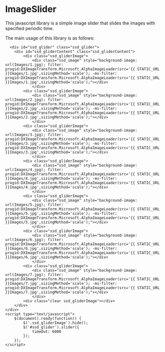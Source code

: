 ImageSlider
===========

This javascript library is a simple image slider that slides the images with specified periodic time.


The main usage of this library is as follows:

      <div id="ssd_glider" class="ssd_glider">
		<div id="ssd_gliderContent" class="ssd_gliderContent">
			<div class="ssd_gliderImage">
				<div class="ssd_image" style="background-image: url(Images/1.jpg); filter: progid:DXImageTransform.Microsoft.AlphaImageLoader(src='{{ STATIC_URL }}Images/1.jpg',sizingMethod='scale'); -ms-filter: progid:DXImageTransform.Microsoft.AlphaImageLoader(src='{{ STATIC_URL }}Images/1.jpg',sizingMethod='scale');"></div>
				</div>
			<div class="ssd_gliderImage">
				<div class="ssd_image" style="background-image: url(Images/2.jpg); filter: progid:DXImageTransform.Microsoft.AlphaImageLoader(src='{{ STATIC_URL }}Images/2.jpg',sizingMethod='scale'); -ms-filter: progid:DXImageTransform.Microsoft.AlphaImageLoader(src='{{ STATIC_URL }}Images/2.jpg',sizingMethod='scale');"></div>
				</div>
			<div class="ssd_gliderImage">
				<div class="ssd_image" style="background-image: url(Images/3.jpg); filter: progid:DXImageTransform.Microsoft.AlphaImageLoader(src='{{ STATIC_URL }}Images/3.jpg',sizingMethod='scale'); -ms-filter: progid:DXImageTransform.Microsoft.AlphaImageLoader(src='{{ STATIC_URL }}Images/3.jpg',sizingMethod='scale');"></div>
				</div>
			<div class="ssd_gliderImage">
				<div class="ssd_image" style="background-image: url(Images/4.jpg); filter: progid:DXImageTransform.Microsoft.AlphaImageLoader(src='{{ STATIC_URL }}Images/4.jpg',sizingMethod='scale'); -ms-filter: progid:DXImageTransform.Microsoft.AlphaImageLoader(src='{{ STATIC_URL }}Images/4.jpg',sizingMethod='scale');"></div>
				</div>
			<div class="ssd_gliderImage">
				<div class="ssd_image" style="background-image: url(Images/5.jpg); filter: progid:DXImageTransform.Microsoft.AlphaImageLoader(src='{{ STATIC_URL }}Images/5.jpg',sizingMethod='scale'); -ms-filter: progid:DXImageTransform.Microsoft.AlphaImageLoader(src='{{ STATIC_URL }}Images/5.jpg',sizingMethod='scale');"></div>
				</div>
			<div class="ssd_gliderImage">
				<div class="ssd_image" style="background-image: url(Images/6.jpg); filter: progid:DXImageTransform.Microsoft.AlphaImageLoader(src='{{ STATIC_URL }}Images/6.jpg',sizingMethod='scale'); -ms-filter: progid:DXImageTransform.Microsoft.AlphaImageLoader(src='{{ STATIC_URL }}Images/6.jpg',sizingMethod='scale');"></div>
				</div>
			<div class="ssd_gliderImage">
				<div class="ssd_image" style="background-image: url(Images/7.jpg); filter: progid:DXImageTransform.Microsoft.AlphaImageLoader(src='{{ STATIC_URL }}Images/7.jpg',sizingMethod='scale'); -ms-filter: progid:DXImageTransform.Microsoft.AlphaImageLoader(src='{{ STATIC_URL }}Images/7.jpg',sizingMethod='scale');"></div>
				</div>
			<div class="clear ssd_gliderImage"></div>
		</div>
	</div>
	<script type="text/javascript">
		$(document).ready(function() {
			$('.ssd_gliderImage').hide();
			$('#ssd_glider').slider({
				timeOut: 6000 
			});
		});
	</script>
